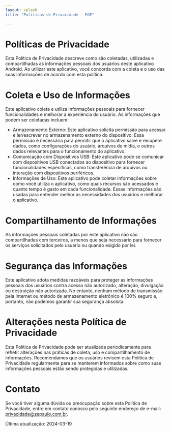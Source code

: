 ```yaml
---
layout: splash
title: "Políticas de Privacidade - EGE"

---
```

# Políticas de Privacidade
Esta Política de Privacidade descreve como são coletadas, utilizadas e compartilhadas as informações pessoais dos usuários deste aplicativo Android. Ao utilizar este aplicativo, você concorda com a coleta e o uso das suas informações de acordo com esta política.

# Coleta e Uso de Informações

Este aplicativo coleta e utiliza informações pessoais para fornecer funcionalidades e melhorar a experiência do usuário. As informações que podem ser coletadas incluem:
- Armazenamento Externo: Este aplicativo solicita permissão para acessar e ler/escrever no armazenamento externo do dispositivo. Essa permissão é necessária para permitir que o aplicativo salve e recupere dados, como configurações do usuário, arquivos de mídia, e outros dados relevantes para o funcionamento do aplicativo.
- Comunicação com Dispositivos USB: Este aplicativo pode se comunicar com dispositivos USB conectados ao dispositivo para fornecer funcionalidades específicas, como transferência de arquivos ou interação com dispositivos periféricos.
- Informações de Uso: Este aplicativo pode coletar informações sobre como você utiliza o aplicativo, como quais recursos são acessados e quanto tempo é gasto em cada funcionalidade. Essas informações são usadas para entender melhor as necessidades dos usuários e melhorar o aplicativo.

# Compartilhamento de Informações

As informações pessoais coletadas por este aplicativo não são compartilhadas com terceiros, a menos que seja necessário para fornecer os serviços solicitados pelo usuário ou quando exigido por lei.

# Segurança das Informações

Este aplicativo adota medidas razoáveis para proteger as informações pessoais dos usuários contra acesso não autorizado, alteração, divulgação ou destruição não autorizada. No entanto, nenhum método de transmissão pela Internet ou método de armazenamento eletrônico é 100% seguro e, portanto, não podemos garantir sua segurança absoluta.

# Alterações nesta Política de Privacidade

Esta Política de Privacidade pode ser atualizada periodicamente para refletir alterações nas práticas de coleta, uso e compartilhamento de informações. Recomendamos que os usuários revisem esta Política de Privacidade regularmente para se manterem informados sobre como suas informações pessoais estão sendo protegidas e utilizadas.

# Contato

Se você tiver alguma dúvida ou preocupação sobre esta Política de Privacidade, entre em contato conosco pelo seguinte endereço de e-mail: [privacidade@zepaulo.com.br](mailto:privacidade@zepaulo.com.br).

Última atualização: 2024-03-19